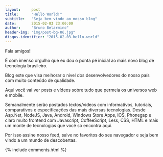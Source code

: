 ```yaml
---
layout:     post
title:      "Hello World!"
subtitle:   "Seja bem vindo ao nosso blog"
date:       2015-02-03 23:00:00
author:     "Bruno Belarmino"
header-img: "img/post-bg-06.jpg"
disqus-identifier: "2015-02-03-hello-world"
---
```


<p>Fala amigos!</p>

<p>É com imenso orgulho que eu dou o ponta pé inicial ao mais novo blog de tecnologia brasileiro.</p>

<p>Blog este que visa melhorar o nível dos desenvolvedores do nosso país com muito conteúdo de qualidade.</p>

<p>Aqui você vai ver posts e vídeos sobre tudo que permeia os universos web e mobile.</p>

<p>Semanalmente serão postados textos/vídeos com informativos, tutoriais, comparativos e especificações das mais diversas tecnologias. Desde Asp.Net, NodeJS, Java, Android, Windows Store Apps, IOS, Phonegap e claro muito frontend com Javascript, CoffeeScript, Less, CSS, HTML e mais um monte de tecnologias que você só encontra aqui.</p>

<p>Por isso assine nosso feed, salve no favoritos do seu navegador e seja bem vindo a um mundo de descobertas.</p>


<script type="text/javascript">
var disqus_identifier = {{ disqus-identifier }};
var disqus_title = 'Hello World!';
</script>

{% include comments.html %}
